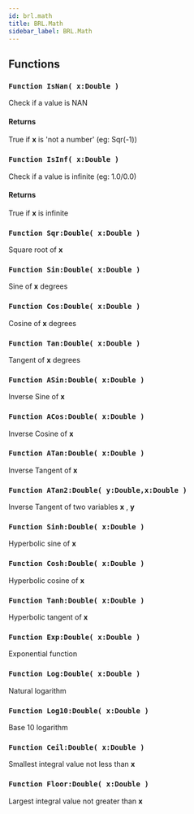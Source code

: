 ```yaml
---
id: brl.math
title: BRL.Math
sidebar_label: BRL.Math
---
```



## Functions

### `Function IsNan( x:Double )`

Check if a value is NAN

#### Returns
True if <b>x</b> is 'not a number' (eg: Sqr(-1))



### `Function IsInf( x:Double )`

Check if a value is infinite (eg: 1.0/0.0)

#### Returns
True if <b>x</b> is infinite



### `Function Sqr:Double( x:Double )`

Square root of <b>x</b>


### `Function Sin:Double( x:Double )`

Sine of <b>x</b> degrees


### `Function Cos:Double( x:Double )`

Cosine of <b>x</b> degrees


### `Function Tan:Double( x:Double )`

Tangent of <b>x</b> degrees


### `Function ASin:Double( x:Double )`

Inverse Sine of <b>x</b>


### `Function ACos:Double( x:Double )`

Inverse Cosine of <b>x</b>


### `Function ATan:Double( x:Double )`

Inverse Tangent of <b>x</b>


### `Function ATan2:Double( y:Double,x:Double )`

Inverse Tangent of two variables <b>x</b> , <b>y</b>


### `Function Sinh:Double( x:Double )`

Hyperbolic sine of <b>x</b>


### `Function Cosh:Double( x:Double )`

Hyperbolic cosine of <b>x</b>


### `Function Tanh:Double( x:Double )`

Hyperbolic tangent of <b>x</b>


### `Function Exp:Double( x:Double )`

Exponential function


### `Function Log:Double( x:Double )`

Natural logarithm


### `Function Log10:Double( x:Double )`

Base 10 logarithm


### `Function Ceil:Double( x:Double )`

Smallest integral value not less than <b>x</b>


### `Function Floor:Double( x:Double )`

Largest integral value not greater than <b>x</b>


